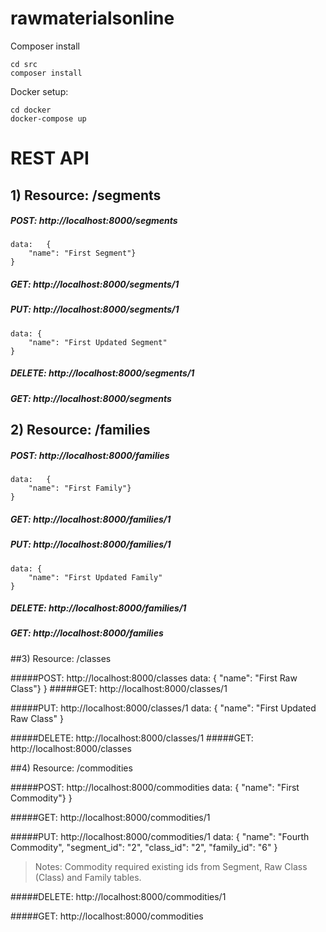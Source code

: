 # rawmaterialsonline

Composer install
```
cd src
composer install
```

Docker setup:
```
cd docker
docker-compose up
```

# REST API

## 1) Resource: /segments
##### POST:	http://localhost:8000/segments
	data:   {
		"name": "First Segment"}
	}
	
##### GET: http://localhost:8000/segments/1

##### PUT: http://localhost:8000/segments/1
	data: {
		"name": "First Updated Segment"
	}

##### DELETE: http://localhost:8000/segments/1

##### GET: http://localhost:8000/segments


## 2) Resource: /families

##### POST:	http://localhost:8000/families
	data:   {
		"name": "First Family"}
	}

##### GET: http://localhost:8000/families/1

##### PUT: http://localhost:8000/families/1
	data: {
		"name": "First Updated Family"
	}

##### DELETE: http://localhost:8000/families/1

##### GET: http://localhost:8000/families

##3) Resource: /classes

#####POST:	http://localhost:8000/classes
	data:   {
		"name": "First Raw Class"}
	}
#####GET: http://localhost:8000/classes/1

#####PUT: http://localhost:8000/classes/1
	data: {
		"name": "First Updated Raw Class"
	}

#####DELETE: http://localhost:8000/classes/1
#####GET: http://localhost:8000/classes


##4) Resource: /commodities

#####POST:	http://localhost:8000/commodities
	data:   {
		"name": "First Commodity"}
	}

#####GET: http://localhost:8000/commodities/1

#####PUT: http://localhost:8000/commodities/1
	data:   {
    	"name": "Fourth Commodity",
    	"segment_id": "2",
    	"class_id": "2",
    	"family_id": "6"
    }
>Notes: Commodity required existing ids from Segment, Raw Class (Class) and Family tables.

#####DELETE: http://localhost:8000/commodities/1

#####GET: http://localhost:8000/commodities





